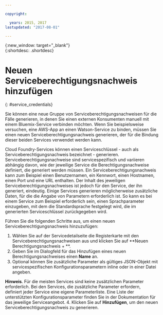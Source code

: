 ```yaml
---

copyright:

  years: 2015, 2017
lastupdated: "2017-08-01"

---
```


{:new_window: target="_blank"}  
{:shortdesc: .shortdesc}


# Neuen Serviceberechtigungsnachweis hinzufügen
{: #service_credentials}

Sie können eine neue Gruppe von Serviceberechtigungsnachweisen für die Fälle generieren, in denen Sie einen externen Konsumenten manuell mit einem Bluemix-Service verbinden möchten. Wenn Sie beispielsweise versuchen, eine AWS-App an einen Watson-Service zu binden, müssen Sie einen neuen Serviceberechtigungsnachweis generieren, der für die Bindung dieser beiden Services verwendet werden kann.

Cloud Foundry-Services können einen Serviceschlüssel - auch als Serviceberechtigungsnachweis bezeichnet - generieren. Serviceberechtigungsnachweise sind servicespezifisch und variieren abhängig davon, wie der jeweilige Service die Berechtigungsnachweise definiert, die generiert werden müssen. Ein Serviceberechtigungsnachweis kann zum Beispiel einen Benutzernamen, ein Kennwort, einen Hostnamen, einen Port und eine URL enthalten. Der Inhalt des jeweiligen Serviceberechtigungsnachweises ist jedoch für den Service, der ihn generiert, eindeutig. Einige Services generieren möglicherweise zusätzliche Daten, für die die Angabe von Parametern erforderlich ist. So kann es bei einem Service zum Beispiel erforderlich sein, einen Sprachparameter einzugeben, mit dem die Standardsprache festgelegt wird, die im generierten Serviceschlüssel zurückgegeben wird. 

Führen Sie die folgenden Schritte aus, um einen neuen Serviceberechtigungsnachweis hinzuzufügen:

1. Wählen Sie auf der Servicedetailseite die Registerkarte mit den Serviceberechtigungsnachweisen aus und klicken Sie auf **Neuen Berechtigungsnachweis + **.
2. Geben Sie im Dialogfeld für das Hinzufügen eines neuen Berechtigungsnachweises einen **Name** an.
3. Optional können Sie zusätzliche Parameter als gültiges JSON-Objekt mit servicespezifischen Konfigurationsparametern inline oder in einer Datei angeben.

  **Hinweis**. Für die meisten Services sind keine zusätzlichen Parameter erforderlich. Bei den Services, die zusätzliche Parameter erfordern, definiert jeder Service eine eigene Parameterliste. Eine Liste der unterstützten Konfigurationsparameter finden Sie in der Dokumentation für das jeweilige Serviceangebot.
4. Klicken Sie auf **Hinzufügen**, um den neuen Serviceberechtigungsnachweis zu generieren.
